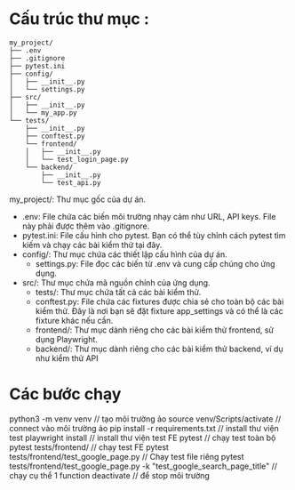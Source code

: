 # Cấu trúc thư mục :
```
my_project/
├── .env
├── .gitignore
├── pytest.ini
├── config/
│   ├── __init__.py
│   └── settings.py
├── src/
│   ├── __init__.py
│   └── my_app.py
└── tests/
    ├── __init__.py
    ├── conftest.py
    └── frontend/
    │   ├── __init__.py
    │   └── test_login_page.py
    └── backend/
        ├── __init__.py
        └── test_api.py
```

my_project/: Thư mục gốc của dự án.
- .env: File chứa các biến môi trường nhạy cảm như URL, API keys. File này phải được thêm vào .gitignore.
- pytest.ini: File cấu hình cho pytest. Bạn có thể tùy chỉnh cách pytest tìm kiếm và chạy các bài kiểm thử tại đây.
- config/: Thư mục chứa các thiết lập cấu hình của dự án.
    + settings.py: File đọc các biến từ .env và cung cấp chúng cho ứng dụng.
- src/: Thư mục chứa mã nguồn chính của ứng dụng.
    + tests/: Thư mục chứa tất cả các bài kiểm thử.
    + conftest.py: File chứa các fixtures được chia sẻ cho toàn bộ các bài kiểm thử. Đây là nơi bạn sẽ đặt fixture app_settings và có thể là các fixture khác nếu cần.
    + frontend/: Thư mục dành riêng cho các bài kiểm thử frontend, sử dụng Playwright.
    + backend/: Thư mục dành riêng cho các bài kiểm thử backend, ví dụ như kiểm thử API

# Các bước chạy
python3 -m venv venv // tạo môi trường ảo
source venv/Scripts/activate // connect vào môi trường ảo
pip install -r requirements.txt // install thư viện test
playwright install // install thư viện test FE
pytest // chạy test toàn bộ
pytest tests/frontend/ // chạy test FE
pytest tests/frontend/test_google_page.py // Chạy test file riêng
pytest tests/frontend/test_google_page.py -k "test_google_search_page_title"  // chạy cụ thể 1 function
deactivate // để stop môi trường
